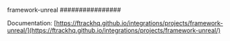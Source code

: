 framework-unreal
################

Documentation: [https://ftrackhq.github.io/integrations/projects/framework-unreal/](https://ftrackhq.github.io/integrations/projects/framework-unreal/)

